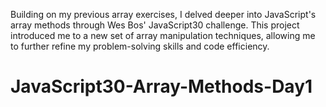 Building on my previous array exercises, I delved deeper into JavaScript's array methods through Wes Bos' JavaScript30 challenge. This project introduced me to a new set of array manipulation techniques, allowing me to further refine my problem-solving skills and code efficiency.

# JavaScript30-Array-Methods-Day1